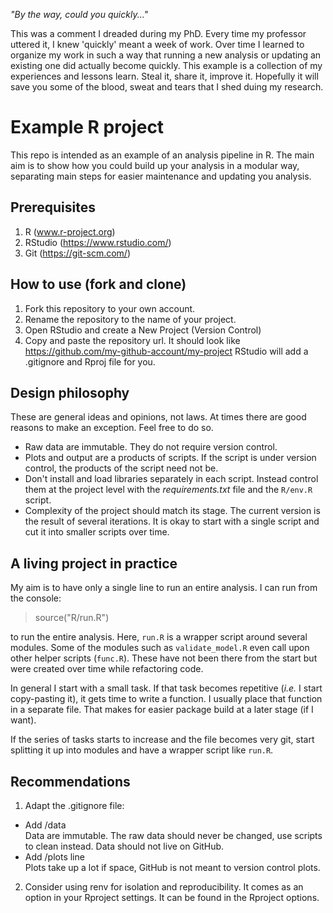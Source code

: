 _"By the way, could you quickly..."_

This was a comment I dreaded during my PhD. Every time my professor uttered it, I knew 'quickly' meant a week of work. Over time I learned to organize my work in such a way that running a new analysis or updating an existing one did actually become quickly. This example is a collection of my experiences and lessons learn. Steal it, share it, improve it. Hopefully it will save you  some of the blood, sweat and tears that I shed duing my research.

# Example R project
This repo is intended as an example of an analysis pipeline in R. The main aim is to show how you could build up your analysis in a modular way, separating main steps for easier maintenance and updating you analysis. 

## Prerequisites
1. R (www.r-project.org)
2. RStudio (https://www.rstudio.com/)
3. Git (https://git-scm.com/)

## How to use (fork and clone)
1. Fork this repository to your own account. 
2. Rename the repository to the name of your project.
3. Open RStudio and create a New Project (Version Control)
4. Copy and paste the repository url. It should look like https://github.com/my-github-account/my-project
   RStudio will add a .gitignore and Rproj file for you.

## Design philosophy
These are general ideas and opinions, not laws. At times there are good reasons to make an exception. Feel free to do so.

* Raw data are immutable. They do not require version control.  
* Plots and output are a products of scripts. If the script is under version control, the products of the script need not be.  
* Don't install and load libraries separately in each script. Instead control them at the project level with the _requirements.txt_ file and the `R/env.R` script.
* Complexity of the project should match its stage. The current version is the result of several iterations. It is okay to start with a single script and cut it into smaller scripts over time.  

## A living project in practice
My aim is to have only a single line to run an entire analysis. I can run from the console:

> source("R/run.R")

to run the entire analysis. Here, `run.R` is a wrapper script around several modules. Some of the modules such as `validate_model.R` even call upon other helper scripts (`func.R`). These have not been there from the start but were created over time while refactoring code.  

In general I start with a small task. If that task becomes repetitive (_i.e._ I start copy-pasting it), it gets time to write a function. I usually place that function in a separate file. That makes for easier package build at a later stage (if I want).  

If the series of tasks starts to increase and the file becomes very git, start splitting it up into modules and have a wrapper script like `run.R`.  

## Recommendations
1. Adapt the .gitignore file:
* Add /data  
Data are immutable. The raw data should never be changed, use scripts to clean instead. 
Data should not live on GitHub.
* Add /plots line  
Plots take up a lot if space, GitHub is not meant to version control plots. 

2. Consider using renv for isolation and reproducibility. It comes as an option in your Rproject settings. It can be found in the Rproject options.
